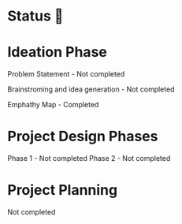 # Status 📝

# Ideation Phase
 Problem Statement - Not completed
 
 Brainstroming and idea generation - Not completed
 
 Emphathy Map - Completed
 
# Project Design Phases
Phase 1 - Not completed
Phase 2 - Not completed

# Project Planning
Not completed
